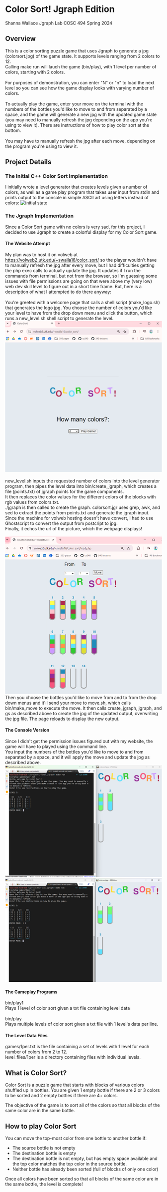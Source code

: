 # Color Sort! Jgraph Edition
Shanna Wallace
Jgraph Lab
COSC 494
Spring 2024

## Overview
This is a color sorting puzzle game that uses Jgraph to generate a jpg (colorsort.jpg) of the game state. It supports levels ranging from 2 colors to 12. <br>
Calling make run will lauch the game (bin/play), with 1 level per number of colors, starting with 2 colors. <br><br>
For purposes of demonstration, you can enter "N" or "n" to load the next level so you can see how the game display looks with varying number of colors.<br><br>
To actually play the game, enter your move on the terminal with the numbers of the bottles you'd like to move to and from separated by a space, and the game will generate a new jpg with the updated game state (you may need to manually refresh the jpg depending on the app you're using to view it). There are instructions of how to play color sort at the bottom.<br><br>
You may have to manually refresh the jpg after each move, depending on the program you're using to view it. 

## Project Details
### The Initial C++ Color Sort Implementation
I initially wrote a level generator that creates levels given a number of colors, as well as a game play program that takes user input from stdin and prints output to the console in simple ASCII art using letters instead of colors:
![initial state](instr_pics/initial.png)

### The Jgraph Implementation
Since a Color Sort game with no colors is very sad, for this project, I decided to use Jgraph to create a colorful display for my Color Sort game. 

#### The Website Attempt
My plan was to host it on volweb at https://volweb2.utk.edu/~swalla16/color_sort/ so the player wouldn't have to manually refresh the jpg after every move, but I had difficulties getting the php exec calls to actually update the jpg. It updates if I run the commands from terminal, but not from the browser, so I'm guessing some issues with file permissions are going on that were above my (very low) web dev skill level to figure out in a short time frame. But, here is a description of what I attempted to do there anyway:<br><br>
You're greeted with a welcome page that calls a shell script (make_logo.sh) that generates the logo jpg. You choose the number of colors you'd like your level to have from the drop down menu and click the button, which runs a new_level.sh shell script to generate the level. 
![welcome](pics/welcome.jpg)
<br><br>
new_level.sh inputs the requested number of colors into the level generator program, then pipes the level data into bin/create_jgraph, which creates a file (points.txt) of jgraph points for the game components.<br>
It then replaces the color values for the different colors of the blocks with rgb values from colors.txt.<br>
./jgraph is then called to create the graph. colorsort.jgr uses grep, awk, and sed to extract the points from points.txt and generate the jgraph input. Since the machine for volweb hosting doesn't have convert, I had to use Ghostscript to convert the output from postcript to jpg. <br>
Finally, it echos the url of the picture, which the webpage displays!<br><br>
![game](pics/game.jpg)
<Br>
Then you choose the bottles you'd like to move from and to from the drop down menus and it'll send your move to move.sh, which calls bin/make_move to execute the move. It then calls create_jgraph, jgraph, and gs as described above to create the jpg of the updated output, overwriting the jpg file. The page reloads to display the new output.


#### The Console Version
Since I didn't get the permission issues figured out with my website, the game will have to played using the command line.<br>
You input the numbers of the bottles you'd like to move to and from separated by a space, and it will apply the move and update the jpg as described above. <br>
![welcome](pics/initial.jpg)
![welcome](pics/1stmove.jpg)


#### The Gameplay Programs
bin/play1 <input-file><br>
Plays 1 level of color sort given a txt file containing level data<br><br>
bin/play <input-file><br>
Plays multiple levels of color sort given a txt file with 1 level's data per line. 


#### The Level Data Files
games/1per.txt is the file containing a set of levels with 1 level for each number of colors from 2 to 12. <br>
level_files/1per is a directory containing files with individual levels.

## What is Color Sort?
Color Sort is a puzzle game that starts with blocks of various colors shuffled up in bottles. You are given 1 empty bottle if there are 2 or 3 colors to be sorted and 2 empty bottles if there are 4+ colors.<br>

The objective of the game is to sort all of the colors so that all blocks of the same color are in the same bottle.

## How to play Color Sort
You can move the top-most color from one bottle to another bottle if: 
* The source bottle is not empty
* The destination bottle is empty 
* The destination bottle is not empty, but has empty space available and the top color matches the top color in the source bottle.
* Neither bottle has already been sorted (full of blocks of only one color) <br>

Once all colors have been sorted so that all blocks of the same color are in the same bottle, the level is complete! 
